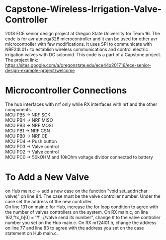 # Capstone-Wireless-Irrigation-Valve-Controller
2018 ECE senior design project at Oregon State University for Team 16. 
The code is for avr atmega328 microcontroller and it can be used for other avr microcontroller with few modifications. It uses SPI to communicate with NRF24L01+ to establish wireless communications and control electric irrigation valves with DC solonoid. This code is a part of a Capstone project. The project link: https://sites.google.com/a/oregonstate.edu/ece44x201716/ece-senior-design-example-project/welcome
# Microcontroller Connections
The hub interfaces with nrf only while RX interfaces with nrf and the other components.<br />
MCU PB5 -> NRF SCK<br />
MCU PB4 -> NRF MISO<br />
MCU PB3 -> NRF MOSI<br />
MCU PB1 -> NRF CSN<br />
MCU PB0 -> NRF CE<br />
MCU PD4 -> Push button <br />
MCU PD3 -> Valve control<br />
MCU PD2 -> Valve control<br />
MCU PC0 -> 50kOHM and 10kOhm voltage dividor connected to battery
# To Add a New Valve
on Hub main.c -> add a new case on the function "void set_addr(char valve)" on line 84. The case must be the valve controller number. Under the case set the address of the new controller.<br /> 
On line 131 on main.c for Hub, increase the for loop condition to agree with the number of valves controllers on the system.
On RX main.c, on line 162,"tx_b[0] = '#';  //valve send its number", change # to the valve controller number you set on the Hub main.c.
On RX nrf24l01.h, change the address on line 77 and line  83 to agree with the address you set on the case statement on Hub main.c.


